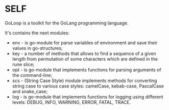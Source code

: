 # SELF

GoLoop is a  toolkit for the GoLang programming language.

It's contains the next modules:

- env - is go-module for parse variables of environment and save their values in go-structures;
- key - a number of methods that allows to find a sequence of a given length from permutation of some characters which are defined in the rune slice;
- opt - is go-module that implements functions for parsing arguments of the command-line;
- scs - (String Case Style) module implements methods for converting string case to various case styles: camelCase, kebab-case, PascalCase and snake_case;
- log - is go-module that implements functions for logging using different levels: DEBUG, INFO, WARNING, ERROR, FATAL, TRACE.


